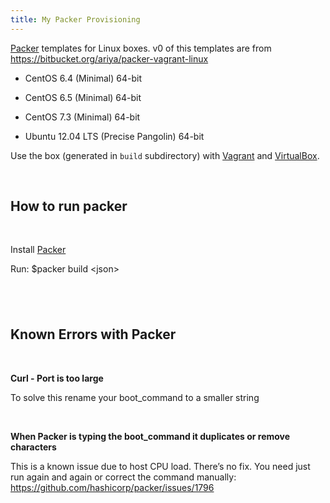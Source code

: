 ```yaml
---
title: My Packer Provisioning
---
```


[Packer](http://packer.io) templates for Linux boxes. v0 of this templates are
from https://bitbucket.org/ariya/packer-vagrant-linux

-   CentOS 6.4 (Minimal) 64-bit

-   CentOS 6.5 (Minimal) 64-bit

-   CentOS 7.3 (Minimal) 64-bit

-   Ubuntu 12.04 LTS (Precise Pangolin) 64-bit

Use the box (generated in `build` subdirectory) with
[Vagrant](http://vagrantup.com) and [VirtualBox](http://virtualbox.org).

 

How to run packer
-----------------

 

Install [Packer](www.packer.io)

Run: \$packer build \<json\>

 
-

Known Errors with Packer
------------------------

 

**Curl - Port is too large**

To solve this rename your boot_command to a smaller string

 

**When Packer is typing the boot_command it duplicates or remove characters**

This is a known issue due to host CPU load. There’s no fix. You need just run
again and again or correct the command manually:
https://github.com/hashicorp/packer/issues/1796
